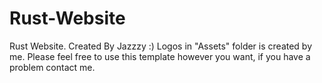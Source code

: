 # Rust-Website
Rust Website. 
Created By Jazzzy :)
Logos in "Assets" folder is created by me.
Please feel free to use this template however you want, if you have a problem contact me.
